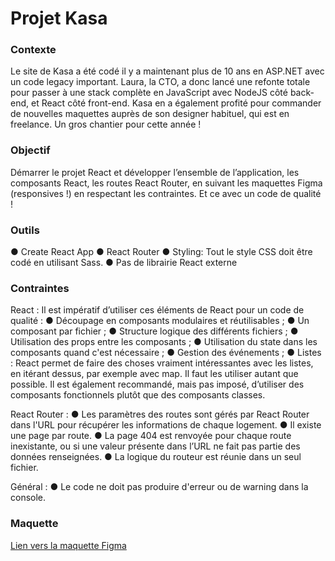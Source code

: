 # Projet Kasa


### Contexte

Le site de Kasa a été codé il y a maintenant plus de 10 ans en ASP.NET avec un code legacy important. Laura, la CTO, a donc lancé une refonte totale pour passer à une stack complète en JavaScript avec NodeJS côté back-end, et React côté front-end. Kasa en a également profité pour commander de nouvelles maquettes auprès de son designer habituel, qui est en freelance. Un gros chantier pour cette année !

### Objectif

Démarrer le projet React et développer l’ensemble de l’application, les composants React, les routes React Router, en suivant les maquettes Figma (responsives !) en respectant les contraintes. Et ce avec un code de qualité ! 

### Outils
● Create React App
● React Router
● Styling: Tout le style CSS doit être codé en utilisant Sass.
● Pas de librairie React externe

### Contraintes 

React :
Il est impératif d’utiliser ces éléments de React pour un code de qualité :
● Découpage en composants modulaires et réutilisables ;
● Un composant par fichier ;
● Structure logique des différents fichiers ;
● Utilisation des props entre les composants ;
● Utilisation du state dans les composants quand c'est nécessaire ;
● Gestion des événements ;
● Listes : React permet de faire des choses vraiment intéressantes avec
les listes, en itérant dessus, par exemple avec map. Il faut les utiliser
autant que possible.
Il est également recommandé, mais pas imposé, d’utiliser des composants
fonctionnels plutôt que des composants classes.

React Router :
● Les paramètres des routes sont gérés par React Router dans l'URL
pour récupérer les informations de chaque logement.
● Il existe une page par route.
● La page 404 est renvoyée pour chaque route inexistante, ou si une
valeur présente dans l’URL ne fait pas partie des données
renseignées.
● La logique du routeur est réunie dans un seul fichier.

Général :
● Le code ne doit pas produire d'erreur ou de warning dans la console.

### Maquette

[Lien vers la maquette Figma]([https://www.figma.com/design/LY5VQTAqnrAf0bWObOBrt8/Les-petits-plats---Maquette-2.0?node-id=0-1&node-type=canvas&t=d3Aq5uuVRxdd43KF-0](https://www.figma.com/file/2BZEoBhyxt5IwZgRn0wGsL/Kasa_FR?type=design&node-id=0-1&mode=design&t=1KgUwWWFtuAVbsJ5-0))
